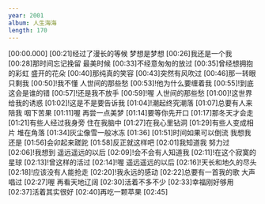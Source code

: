 ```yaml
---
year: 2001
album: 人生海海
length: 170
---
```

[00:00.000]
[00:21]经过了漫长的等候 梦想是梦想
[00:26]我还是一个我
[00:28]那时间忘记挽留 最美时候
[00:33]不经意匆匆的放过
[00:35]曾经想拥抱的彩虹 盛开的花朵
[00:40]那纯真的笑容
[00:43]突然有风吹过
[00:46]那一转眼 只剩我
[00:50]!我不懂 人世间的那些愁
[00:53]!他为什么要缠着我
[00:55]!到底这会是谁的错
[00:57]!还是我不放手
[00:59]!喔 人世间的那些愁
[01:00]!这世界给我的诱惑
[01:02]!这是不是要告诉我
[01:04]!潮起终究潮落
[01:07]总要有人来陪我 咽下苦果
[01:11]喔 再尝一点美梦
[01:14]要等你先开口
[01:17]那冬天才会走
[01:21]有些人经过我身旁 住在我脑中
[01:27]在我心里钻洞
[01:29]有些人变成相片 堆在角落
[01:34]灰尘像雪一般冰冻
[01:36]
[01:51]时间如果可以倒流 我想我还是
[01:56]会卯起来蹉跎
[01:58]反正就这样吧
[02:01]我知道我 努力过
[02:06]!我想到 遥远遥远的以后
[02:09]!会不会有人知道我
[02:11]!在这个寂寞的星球
[02:13]!曾这样的活过
[02:14]!喔 遥远遥远的以后
[02:16]!天长和地久的尽头
[02:18]!应该没有人能抢走
[02:20]!我永远的感动
[02:22]总要有一首我的歌 大声唱过
[02:27]喔 再看天地辽阔
[02:30]活着不多不少
[02:33]幸福刚好够用
[02:37]活着其实很好
[02:40]再吃一颗苹果
[02:45]